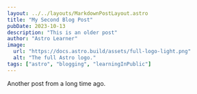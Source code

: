 ```yaml
---
layout: ../../layouts/MarkdownPostLayout.astro
title: "My Second Blog Post"
pubDate: 2023-10-13
description: "This is an older post"
author: "Astro Learner"
image:
  url: "https://docs.astro.build/assets/full-logo-light.png"
  alt: "The full Astro logo."
tags: ["astro", "blogging", "learningInPublic"]
---
```


Another post from a long time ago.
